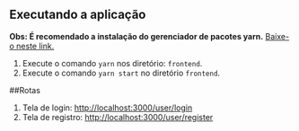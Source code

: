 ## Executando a aplicação

**Obs: É recomendado a instalação do gerenciador de pacotes yarn.**
<a href="https://yarnpkg.com/pt-BR/">Baixe-o neste link.</a>

1. Execute o comando `yarn` nos diretório: `frontend`.
2. Execute o comando `yarn start` no diretório `frontend`.

##Rotas

1. Tela de login: <a href="http://localhost:3000/user/login">http://localhost:3000/user/login</a>
2. Tela de registro: <a href="http://localhost:3000/user/register">http://localhost:3000/user/register</a>
